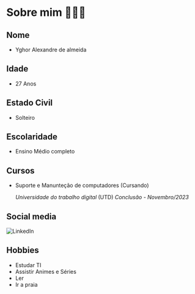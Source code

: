# Sobre mim 👨🏽‍💻

## Nome 
* Yghor Alexandre de almeida
## Idade
* 27 Anos  
## Estado Civil
* Solteiro
## Escolaridade
* Ensino Médio completo
## Cursos
* Suporte e Manunteção de computadores (Cursando)

    *Universidade do trabalho digital* (UTD)
         *Conclusão - Novembro/2023*
## Social media 
  ![LinkedIn](https://www.linkedin.com/in/yghor-almeida-87424a222/)

## Hobbies
* Estudar TI 
* Assistir Animes e Séries
* Ler 
* Ir a praia 
 

